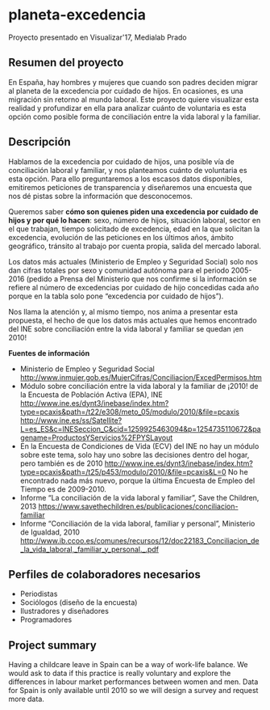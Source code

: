 # planeta-excedencia
Proyecto presentado en Visualizar'17, Medialab Prado

## Resumen del proyecto
En España, hay hombres y mujeres que cuando son padres deciden migrar al planeta de la excedencia por cuidado de hijos. En ocasiones, es una migración sin retorno al mundo laboral. Este proyecto quiere visualizar esta realidad y profundizar en ella para analizar cuánto de voluntaria es esta opción como posible forma de conciliación entre la vida laboral y la familiar.

## Descripción
Hablamos de la excedencia por cuidado de hijos, una posible vía de conciliación laboral y familiar, y nos planteamos cuánto de voluntaria es esta opción. Para ello preguntaremos a los escasos datos disponibles, emitiremos peticiones de transparencia y diseñaremos una encuesta que nos dé pistas sobre la información que desconocemos. 

Queremos saber **cómo son quienes piden una excedencia por cuidado de hijos y por qué lo hacen**: sexo, número de hijos, situación laboral, sector en el que trabajan, tiempo solicitado de excedencia, edad en la que solicitan la excedencia, evolución de las peticiones en los últimos años, ámbito geográfico, tránsito al trabajo por cuenta propia, salida del mercado laboral. 

Los datos más actuales (Ministerio de Empleo y Seguridad Social) solo nos dan cifras totales por sexo y comunidad autónoma para el periodo 2005-2016 (pedido a Prensa del Ministerio que nos confirme si la información se refiere al número de excedencias por cuidado de hijo concedidas cada año porque en la tabla solo pone “excedencia por cuidado de hijos”).

Nos llama la atención y, al mismo tiempo, nos anima a presentar esta propuesta, el hecho de que los datos más actuales que hemos encontrado del INE sobre conciliación entre la vida laboral y familiar se quedan ¡en 2010!

**Fuentes de información**
* Ministerio de Empleo y Seguridad Social http://www.inmujer.gob.es/MujerCifras/Conciliacion/ExcedPermisos.htm
* Módulo sobre conciliación entre la vida laboral y la familiar de ¡2010! de la Encuesta de Población Activa (EPA), INE http://www.ine.es/dynt3/inebase/index.htm?type=pcaxis&path=/t22/e308/meto_05/modulo/2010/&file=pcaxis http://www.ine.es/ss/Satellite?L=es_ES&c=INESeccion_C&cid=1259925463094&p=1254735110672&pagename=ProductosYServicios%2FPYSLayout
* En la Encuesta de Condiciones de Vida (ECV) del INE no hay un módulo sobre este tema, solo hay uno sobre las decisiones dentro del hogar, pero también es de 2010 http://www.ine.es/dynt3/inebase/index.htm?type=pcaxis&path=/t25/p453/modulo/2010/&file=pcaxis&L=0 No he encontrado nada más nuevo, porque la última Encuesta de Empleo del Tiempo es de 2009-2010.
* Informe “La conciliación de la vida laboral y familiar”, Save the Children, 2013 https://www.savethechildren.es/publicaciones/conciliacion-familiar 
* Informe “Conciliación de la vida laboral, familiar y personal”, Ministerio de Igualdad, 2010 http://www.ib.ccoo.es/comunes/recursos/12/doc22183_Conciliacion_de_la_vida_laboral,_familiar_y_personal._.pdf 

## Perfiles de colaboradores necesarios
* Periodistas
* Sociólogos (diseño de la encuesta)
* Ilustradores y diseñadores
* Programadores

## Project summary
Having a childcare leave in Spain can be a way of work-life balance. We would ask to data if this practice is really voluntary and explore the differences in labour market performances between women and men. Data for Spain is only available until 2010 so we will design a survey and request more data. 
